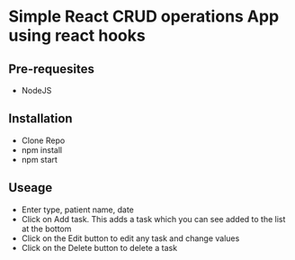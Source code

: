 # Simple React CRUD operations App using react hooks

## Pre-requesites
- NodeJS

## Installation
- Clone Repo
- npm install
- npm start

## Useage
- Enter type, patient name, date
- Click on Add task. This adds a task which you can see added to the list at the bottom
- Click on the Edit button to edit any task and change values
- Click on the Delete button to delete a task